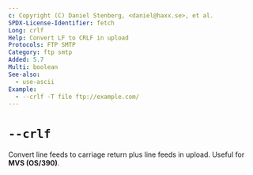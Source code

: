 ```yaml
---
c: Copyright (C) Daniel Stenberg, <daniel@haxx.se>, et al.
SPDX-License-Identifier: fetch
Long: crlf
Help: Convert LF to CRLF in upload
Protocols: FTP SMTP
Category: ftp smtp
Added: 5.7
Multi: boolean
See-also:
  - use-ascii
Example:
  - --crlf -T file ftp://example.com/
---
```


# `--crlf`

Convert line feeds to carriage return plus line feeds in upload. Useful for
**MVS (OS/390)**.
